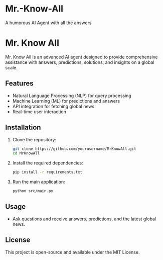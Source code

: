 # Mr.-Know-All
A humorous AI Agent with all the answers
# Mr. Know All

Mr. Know All is an advanced AI agent designed to provide comprehensive assistance with answers, predictions, solutions, and insights on a global scale.

## Features
- Natural Language Processing (NLP) for query processing
- Machine Learning (ML) for predictions and answers
- API integration for fetching global news
- Real-time user interaction

## Installation
1. Clone the repository:
    ```sh
    git clone https://github.com/yourusername/MrKnowAll.git
    cd MrKnowAll
    ```

2. Install the required dependencies:
    ```sh
    pip install -r requirements.txt
    ```

3. Run the main application:
    ```sh
    python src/main.py
    ```

## Usage
- Ask questions and receive answers, predictions, and the latest global news.

## License
This project is open-source and available under the MIT License.
